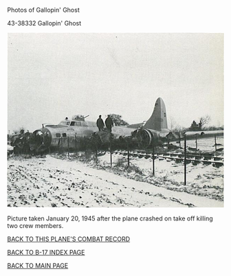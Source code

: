 
Photos of Gallopin' Ghost






 




43-38332 Gallopin' Ghost  
  

![](43-38332.jpg)  

Picture taken January 20, 1945 after the plane crashed on take off killing two crew members.  

  

[BACK TO THIS PLANE'S COMBAT RECORD](b17s/43-38332.md)  

[BACK TO B-17 INDEX PAGE](000b17s.md)  

[BACK TO MAIN PAGE](index.html)


